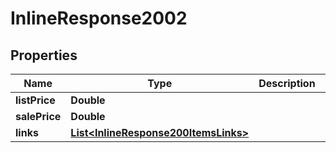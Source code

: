 
# InlineResponse2002

## Properties
Name | Type | Description | Notes
------------ | ------------- | ------------- | -------------
**listPrice** | **Double** |  |  [optional]
**salePrice** | **Double** |  |  [optional]
**links** | [**List&lt;InlineResponse200ItemsLinks&gt;**](InlineResponse200ItemsLinks.md) |  |  [optional]



